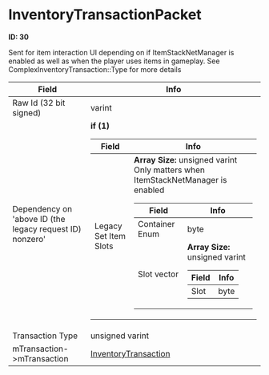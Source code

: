 # InventoryTransactionPacket

__ID: 30__

Sent for item interaction UI depending on if ItemStackNetManager is enabled as well as when the player uses items in gameplay. See ComplexInventoryTransaction::Type for more details

<table><thead><tr><th>Field</th><th>Info</th></tr></thead><tbody>
<tr><td>Raw Id (32 bit signed)</td><td>varint</td></tr>
<tr><td>Dependency on 'above ID (the legacy request ID) nonzero'</td><td><b>if (1)</b><br>
  <table><thead><tr><th>Field</th><th>Info</th></tr></thead><tbody>
  <tr><td>Legacy Set Item Slots</td><td><b>Array Size:</b> unsigned varint
    Only matters when ItemStackNetManager is enabled  
    <table><thead><tr><th>Field</th><th>Info</th></tr></thead><tbody>
    <tr><td>Container Enum</td><td>byte</td></tr>
    <tr><td>Slot vector</td><td><b>Array Size:</b> unsigned varint
      <table><thead><tr><th>Field</th><th>Info</th></tr></thead><tbody>
      <tr><td>Slot</td><td>byte</td></tr>
      </tbody></table></td></tr>
    </tbody></table></td></tr>
  </tbody></table></td></tr>
<tr><td>Transaction Type</td><td>unsigned varint</td></tr>
<tr><td>mTransaction->mTransaction</td><td><a href="../types/InventoryTransaction.md">InventoryTransaction</a></td></tr>
</tbody></table>